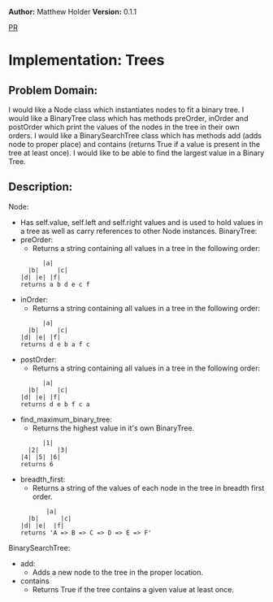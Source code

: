**Author:** Matthew Holder
**Version:** 0.1.1

[PR](https://github.com/holdermatthew5/data-structures-and-algorithms/pull/33#issue-568099014)

# Implementation: Trees

## Problem Domain:

I would like a Node class which instantiates nodes to fit a binary tree. I would like a BinaryTree class which has methods preOrder, inOrder and postOrder which print the values of the nodes in the tree in their own orders. I would like a BinarySearchTree class which has methods add (adds node to proper place) and contains (returns True if a value is present in the tree at least once). I would like to be able to find the largest value in a Binary Tree.

## Description:

Node:
- Has self.value, self.left and self.right values and is used to hold values in a tree as well as carry references to other Node instances.
BinaryTree:
- preOrder:
  - Returns a string containing all values in a tree in the following order:
  ```
        |a|
    |b|     |c|
  |d| |e| |f|
  returns a b d e c f
  ```
- inOrder:
  - Returns a string containing all values in a tree in the following order:
  ```
        |a|
    |b|     |c|
  |d| |e| |f|
  returns d e b a f c
  ```
- postOrder:
  - Returns a string containing all values in a tree in the following order:
  ```
        |a|
    |b|     |c|
  |d| |e| |f|
  returns d e b f c a
- find_maximum_binary_tree:
  - Returns the highest value in it's own BinaryTree.
  ```
        |1|
    |2|     |3|
  |4| |5| |6|
  returns 6
  ```
- breadth_first:
  - Returns a string of the values of each node in the tree in breadth first order.
  ```
         |a|
    |b|      |c|
  |d| |e|  |f|
  returns 'A => B => C => D => E => F'
  ```

BinarySearchTree:
- add:
  - Adds a new node to the tree in the proper location.
- contains
  - Returns True if the tree contains a given value at least once.